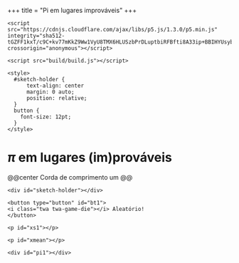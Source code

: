 +++
title = "Pi em lugares improváveis"
+++

~~~
<script src="https://cdnjs.cloudflare.com/ajax/libs/p5.js/1.3.0/p5.min.js" integrity="sha512-tGZFF1kxT/c9C+kv77mKkZ9Ww1VyU8TMX6HLUSzbPrDLuptbiRFBfti8A33ip+BBIHYUsybuZD9OKLmIqdLmaQ==" crossorigin="anonymous"></script>

<script src="build/build.js"></script>

<style>
  #sketch-holder {
      text-align: center
      margin: 0 auto;
      position: relative;
  }
  button {
    font-size: 12pt;
  }
</style>
~~~

# $\pi$ em lugares (im)prováveis

@@center
Corda de comprimento um
@@

~~~
<div id="sketch-holder"></div>
~~~
~~~
<button type="button" id="bt1">
<i class="twa twa-game-die"></i> Aleatório!
</button> 
~~~

~~~
<p id="xs1"></p>
~~~
~~~
<p id="xmean"></p>
~~~
~~~
<div id="pi1"></div>
~~~
